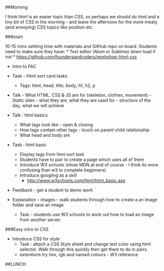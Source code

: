     
##Morning 

I think html is an easier topic than CSS, so perhaps we should do html and a tiny bit of CSS in the morning - and leave the afternoon for the more meaty (and annoying) CSS topics like position etc.


###start

10-15 mins settling time with materials and GitHub repo on board. Students need to make sure they have:
    * Text editor (Atom or Sublime) down load if not
    * https://github.com/foundersandcoders/workshop-html-css

* Intro to FAC
* Task - Html sort card tasks
    * Tags: html, head, title, body, h1, h2, p
* Talk 
            -    What HTML, CSS & JS are for (skeleton, clothes, movement)
            -    Static sites - what they are, what they are used for
            -    structure of the day, what we will achieve
    
* Talk : html basics
    * What tags look like - open & closing
    * How tags contain other tags - touch on parent child relationship
    * What head and body are

* Task : html basic
    * Display tags from html sort task
    * Students have to pair to create a page which uses all of them
    * Introduce W3 schools (show MDN at end of course - I think its more confusing than w3 to complete beginners)
    * Introduce googling as a skill
        * http://www.w3schools.com/html/html_basic.asp

* Feedback - get a student to demo work
* Explanation - images - walk students through how to create a an image folder and save an image
    * Task - students use W3 schools to work out how to load an image from another server.

###Easy intro to  CSS
* Introduce CSS for style
    * Task : attach a CSS Style sheet and change text color using html selector. Walk through this quickly then get them to do in pairs.
    - extentions try hex, rgb and named colours - W3 reference

##LUNCH

